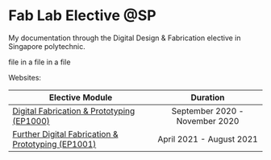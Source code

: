 # Fab Lab  Elective @SP

My documentation through the Digital Design & Fabrication elective in Singapore polytechnic.

file in a file in a file

Websites:

| Elective Module                                              |            Duration            |
| ------------------------------------------------------------ | :----------------------------: |
| [Digital Fabrication & Prototyping (EP1000)](https://plsspeccify.github.io/EP1000/) | September 2020 - November 2020 |
| [Further Digital Fabrication & Prototyping (EP1001)](https://plsspeccify.github.io/EP1001/) |    April 2021 - August 2021    |


